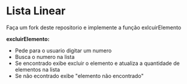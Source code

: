 # Lista Linear

Faça um fork deste repositorio e implemente a função exlcuirElemento

**excluirElemento:**
* Pede para o usuario digitar um numero
* Busca o numero na lista
* Se encontrado exibe excluir o elemento e atualiza a quantidade de elementos na lista
* Se não econtrado exibe "elemento não encontrado" 

